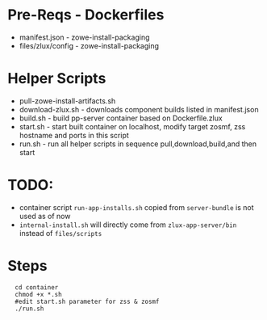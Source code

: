 # Pre-Reqs - Dockerfiles
- manifest.json - zowe-install-packaging
- files/zlux/config - zowe-install-packaging

# Helper Scripts
- pull-zowe-install-artifacts.sh 
- download-zlux.sh - downloads component builds listed in manifest.json
- build.sh - build pp-server container based on Dockerfile.zlux
- start.sh - start built container on localhost, modify target zosmf, zss hostname and ports in this script
- run.sh - run all helper scripts in sequence pull,download,build,and then start

# TODO:
- container script `run-app-installs.sh` copied from `server-bundle` is not used as of now
- `internal-install.sh` will directly come from `zlux-app-server/bin` instead of `files/scripts`
# Steps
```
  cd container
  chmod +x *.sh
  #edit start.sh parameter for zss & zosmf
  ./run.sh
```